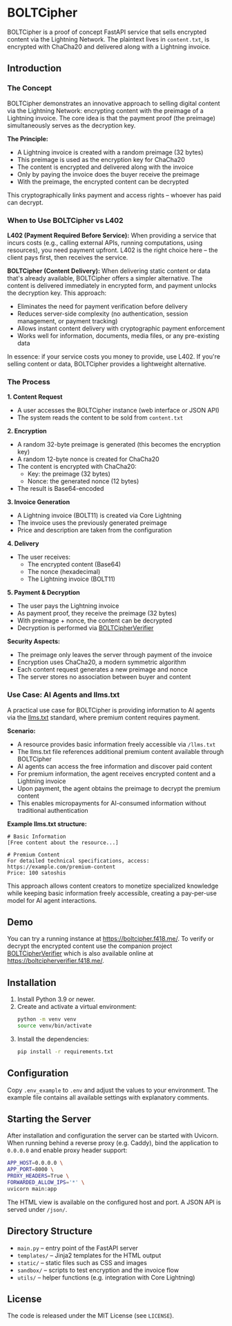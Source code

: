 # BOLTCipher

BOLTCipher is a proof of concept FastAPI service that sells encrypted content via the Lightning Network. The plaintext lives in `content.txt`, is encrypted with ChaCha20 and delivered along with a Lightning invoice.

## Introduction

### The Concept

BOLTCipher demonstrates an innovative approach to selling digital content via the Lightning Network: encrypting content with the preimage of a Lightning invoice. The core idea is that the payment proof (the preimage) simultaneously serves as the decryption key.

**The Principle:**
- A Lightning invoice is created with a random preimage (32 bytes)
- This preimage is used as the encryption key for ChaCha20
- The content is encrypted and delivered along with the invoice
- Only by paying the invoice does the buyer receive the preimage
- With the preimage, the encrypted content can be decrypted

This cryptographically links payment and access rights – whoever has paid can decrypt.

### When to Use BOLTCipher vs L402

**L402 (Payment Required Before Service):**
When providing a service that incurs costs (e.g., calling external APIs, running computations, using resources), you need payment upfront. L402 is the right choice here – the client pays first, then receives the service.

**BOLTCipher (Content Delivery):**
When delivering static content or data that's already available, BOLTCipher offers a simpler alternative. The content is delivered immediately in encrypted form, and payment unlocks the decryption key. This approach:
- Eliminates the need for payment verification before delivery
- Reduces server-side complexity (no authentication, session management, or payment tracking)
- Allows instant content delivery with cryptographic payment enforcement
- Works well for information, documents, media files, or any pre-existing data

In essence: if your service costs you money to provide, use L402. If you're selling content or data, BOLTCipher provides a lightweight alternative.

### The Process

**1. Content Request**
- A user accesses the BOLTCipher instance (web interface or JSON API)
- The system reads the content to be sold from `content.txt`

**2. Encryption**
- A random 32-byte preimage is generated (this becomes the encryption key)
- A random 12-byte nonce is created for ChaCha20
- The content is encrypted with ChaCha20:
  - Key: the preimage (32 bytes)
  - Nonce: the generated nonce (12 bytes)
- The result is Base64-encoded

**3. Invoice Generation**
- A Lightning invoice (BOLT11) is created via Core Lightning
- The invoice uses the previously generated preimage
- Price and description are taken from the configuration

**4. Delivery**
- The user receives:
  - The encrypted content (Base64)
  - The nonce (hexadecimal)
  - The Lightning invoice (BOLT11)

**5. Payment & Decryption**
- The user pays the Lightning invoice
- As payment proof, they receive the preimage (32 bytes)
- With preimage + nonce, the content can be decrypted
- Decryption is performed via [BOLTCipherVerifier](https://github.com/f418me/BOLTCipherVerifier)

**Security Aspects:**
- The preimage only leaves the server through payment of the invoice
- Encryption uses ChaCha20, a modern symmetric algorithm
- Each content request generates a new preimage and nonce
- The server stores no association between buyer and content

### Use Case: AI Agents and llms.txt

A practical use case for BOLTCipher is providing information to AI agents via the [llms.txt](https://llmstxt.org/) standard, where premium content requires payment.

**Scenario:**
- A resource provides basic information freely accessible via `/llms.txt`
- The llms.txt file references additional premium content available through BOLTCipher
- AI agents can access the free information and discover paid content
- For premium information, the agent receives encrypted content and a Lightning invoice
- Upon payment, the agent obtains the preimage to decrypt the premium content
- This enables micropayments for AI-consumed information without traditional authentication

**Example llms.txt structure:**
```
# Basic Information
[Free content about the resource...]

# Premium Content
For detailed technical specifications, access:
https://example.com/premium-content
Price: 100 satoshis
```

This approach allows content creators to monetize specialized knowledge while keeping basic information freely accessible, creating a pay-per-use model for AI agent interactions.

## Demo

You can try a running instance at <https://boltcipher.f418.me/>. To verify or decrypt the encrypted content use the companion project [BOLTCipherVerifier](https://github.com/f418me/BOLTCipherVerifier) which is also available online at <https://boltcipherverifier.f418.me/>.

## Installation

1. Install Python 3.9 or newer.
2. Create and activate a virtual environment:
   ```bash
   python -m venv venv
   source venv/bin/activate
   ```
3. Install the dependencies:
   ```bash
   pip install -r requirements.txt
   ```

## Configuration

Copy `.env_example` to `.env` and adjust the values to your environment. The example file contains all available settings with explanatory comments.

## Starting the Server

After installation and configuration the server can be started with Uvicorn. When running behind a reverse proxy (e.g. Caddy), bind the application to `0.0.0.0` and enable proxy header support:

```bash
APP_HOST=0.0.0.0 \
APP_PORT=8000 \
PROXY_HEADERS=True \
FORWARDED_ALLOW_IPS='*' \
uvicorn main:app
```

The HTML view is available on the configured host and port. A JSON API is served under `/json/`.

## Directory Structure

- `main.py` – entry point of the FastAPI server
- `templates/` – Jinja2 templates for the HTML output
- `static/` – static files such as CSS and images
- `sandbox/` – scripts to test encryption and the invoice flow
- `utils/` – helper functions (e.g. integration with Core Lightning)

## License

The code is released under the MIT License (see `LICENSE`).
